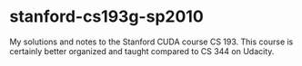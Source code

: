 # stanford-cs193g-sp2010

My solutions and notes to the Stanford CUDA course CS 193. This course is certainly better organized and taught compared to CS 344 on Udacity.
